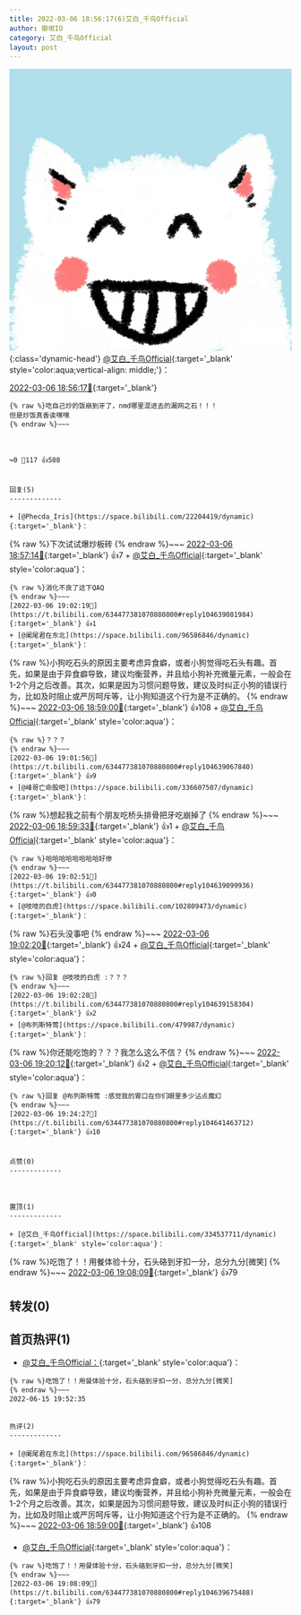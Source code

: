 ```yaml
---
title: 2022-03-06 18:56:17(6)艾白_千鸟Official
author: 御坂IO
category: 艾白_千鸟Official
layout: post
---
```


![img](/images/9ae8b9445fd0665cc014d9080156a45271be73c6.jpg){:class='dynamic-head'}
[@艾白_千鸟Official](https://space.bilibili.com/334537711/dynamic){:target='_blank' style='color:aqua;vertical-align: middle;'}：

[2022-03-06 18:56:17🔗](https://t.bilibili.com/634477381070880800){:target='_blank'}

~~~
{% raw %}吃自己炒的饭崩到牙了，nmd哪里混进去的漏网之石！！！
但是炒饭真香诶嘿嘿
{% endraw %}~~~



↪️0 💬117 👍508


回复(5)
-------------

+ [@Phecda_Iris](https://space.bilibili.com/22204419/dynamic){:target='_blank'}：
~~~
{% raw %}下次试试爆炒板砖
{% endraw %}~~~
[2022-03-06 18:57:14🔗](https://t.bilibili.com/634477381070880800#reply104638655168){:target='_blank'} 👍7
    + [@艾白_千鸟Official](https://space.bilibili.com/334537711/dynamic){:target='_blank' style='color:aqua'}：
~~~
{% raw %}消化不良了这下QAQ
{% endraw %}~~~
[2022-03-06 19:02:19🔗](https://t.bilibili.com/634477381070880800#reply104639081984){:target='_blank'} 👍1
+ [@阑尾君在东北](https://space.bilibili.com/96586846/dynamic){:target='_blank'}：
~~~
{% raw %}小狗吃石头的原因主要考虑异食癖，或者小狗觉得吃石头有趣。首先，如果是由于异食癖导致，建议均衡营养，并且给小狗补充微量元素，一般会在1-2个月之后改善。其次，如果是因为习惯问题导致，建议及时纠正小狗的错误行为，比如及时阻止或严厉呵斥等，让小狗知道这个行为是不正确的。
{% endraw %}~~~
[2022-03-06 18:59:00🔗](https://t.bilibili.com/634477381070880800#reply104638770160){:target='_blank'} 👍108
    + [@艾白_千鸟Official](https://space.bilibili.com/334537711/dynamic){:target='_blank' style='color:aqua'}：
~~~
{% raw %}？？？
{% endraw %}~~~
[2022-03-06 19:01:56🔗](https://t.bilibili.com/634477381070880800#reply104639067840){:target='_blank'} 👍9
+ [@峰哥亡命股吧](https://space.bilibili.com/336607507/dynamic){:target='_blank'}：
~~~
{% raw %}想起我之前有个朋友吃桥头排骨把牙吃崩掉了
{% endraw %}~~~
[2022-03-06 18:59:33🔗](https://t.bilibili.com/634477381070880800#reply104638790144){:target='_blank'} 👍1
    + [@艾白_千鸟Official](https://space.bilibili.com/334537711/dynamic){:target='_blank' style='color:aqua'}：
~~~
{% raw %}哈哈哈哈哈哈哈哈好惨
{% endraw %}~~~
[2022-03-06 19:02:51🔗](https://t.bilibili.com/634477381070880800#reply104639099936){:target='_blank'} 👍0
+ [@吱吱的白虎](https://space.bilibili.com/102809473/dynamic){:target='_blank'}：
~~~
{% raw %}石头没事吧
{% endraw %}~~~
[2022-03-06 19:02:20🔗](https://t.bilibili.com/634477381070880800#reply104639153248){:target='_blank'} 👍24
    + [@艾白_千鸟Official](https://space.bilibili.com/334537711/dynamic){:target='_blank' style='color:aqua'}：
~~~
{% raw %}回复 @吱吱的白虎 :？？？
{% endraw %}~~~
[2022-03-06 19:02:28🔗](https://t.bilibili.com/634477381070880800#reply104639158304){:target='_blank'} 👍2
+ [@布列斯特莺](https://space.bilibili.com/479987/dynamic){:target='_blank'}：
~~~
{% raw %}你还能吃饱的？？？我怎么这么不信？
{% endraw %}~~~
[2022-03-06 19:20:12🔗](https://t.bilibili.com/634477381070880800#reply104641133056){:target='_blank'} 👍2
    + [@艾白_千鸟Official](https://space.bilibili.com/334537711/dynamic){:target='_blank' style='color:aqua'}：
~~~
{% raw %}回复 @布列斯特莺 :感觉我的胃口在你们眼里多少沾点魔幻
{% endraw %}~~~
[2022-03-06 19:24:27🔗](https://t.bilibili.com/634477381070880800#reply104641463712){:target='_blank'} 👍10


点赞(0)
-------------



置顶(1)
-------------

+ [@艾白_千鸟Official](https://space.bilibili.com/334537711/dynamic){:target='_blank' style='color:aqua'}：
~~~
{% raw %}吃饱了！！用餐体验十分，石头硌到牙扣一分，总分九分[微笑]
{% endraw %}~~~
[2022-03-06 19:08:09🔗](https://t.bilibili.com/634477381070880800#reply104639675488){:target='_blank'} 👍79


转发(0)
-------------



首页热评(1)
-------------

+ [@艾白_千鸟Official：](https://space.bilibili.com/334537711/dynamic){:target='_blank' style='color:aqua'}：
~~~
{% raw %}吃饱了！！用餐体验十分，石头硌到牙扣一分，总分九分[微笑]
{% endraw %}~~~
2022-06-15 19:52:35


热评(2)
-------------

+ [@阑尾君在东北](https://space.bilibili.com/96586846/dynamic){:target='_blank'}：
~~~
{% raw %}小狗吃石头的原因主要考虑异食癖，或者小狗觉得吃石头有趣。首先，如果是由于异食癖导致，建议均衡营养，并且给小狗补充微量元素，一般会在1-2个月之后改善。其次，如果是因为习惯问题导致，建议及时纠正小狗的错误行为，比如及时阻止或严厉呵斥等，让小狗知道这个行为是不正确的。
{% endraw %}~~~
[2022-03-06 18:59:00🔗](https://t.bilibili.com/634477381070880800#reply104638770160){:target='_blank'} 👍108
+ [@艾白_千鸟Official](https://space.bilibili.com/334537711/dynamic){:target='_blank' style='color:aqua'}：
~~~
{% raw %}吃饱了！！用餐体验十分，石头硌到牙扣一分，总分九分[微笑]
{% endraw %}~~~
[2022-03-06 19:08:09🔗](https://t.bilibili.com/634477381070880800#reply104639675488){:target='_blank'} 👍79



